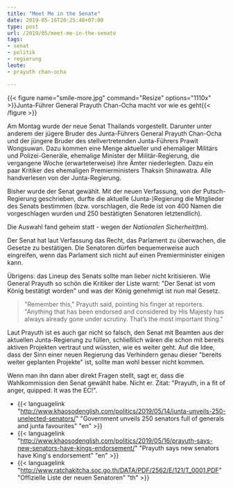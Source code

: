 ```yaml
---
title: "Meet Me in the Senate"
date: 2019-05-16T20:25:48+07:00
type: post
url: /2019/05/meet-me-in-the-senate
tags:
- senat
- politik
- regierung
leute:
- prayuth chan-ocha

---
```


{{< figure name="smile-more.jpg" command="Resize" options="1110x" >}}Junta-Führer General Prayuth Chan-Ocha macht vor wie es geht{{< /figure >}}

Am Montag wurde der neue Senat Thailands vorgestellt. Darunter unter anderem der jügere Bruder des Junta-Führers General Prayuth Chan-Ocha und der jüngere Bruder des stellvertretenden Junta-Führers Prawit Wongsuwan. Dazu kommen eine Menge aktueller und ehemaliger Militärs und Polizei-Generäle, ehemalige Minister der Militär-Regierung, die vergangene Woche (erwarteterweise) ihre Ämter niederlegten. Dazu ein paar Kritiker des ehemaligen Premierministers Thaksin Shinawatra. Alle handverlesen von der Junta-Regierung.

Bisher wurde der Senat gewählt. Mit der neuen Verfassung, von der Putsch-Regierung geschrieben, durfte die aktuelle (Junta-)Regierung die Mitglieder des Senats bestimmen (bzw. vorschlagen, die Rede ist von 400 Namen die vorgeschlagen wurden und 250 bestätigten Senatoren letztendlich).

Die Auswahl fand geheim statt - wegen der _Nationalen Sicherheit_(tm).

Der Senat hat laut Verfassung das Recht, das Parlament zu überwachen, die Gesetze zu bestätigen. Die Senatoren dürfen bequemerweise auch eingreifen, wenn das Parlament sich nicht auf einen Premierminister einigen kann.

Übrigens: das Lineup des Senats sollte man lieber nicht kritisieren. Wie General Prayuth so schön die Kritiker der Liste warnt: "Der Senat ist vom König bestätigt worden" und was der König genehmigt ist nun mal Gesetz.

> "Remember this," Prayuth said, pointing his finger at reporters. "Anything that has been endorsed and considered by His Majesty has always already gone under scrutiny. That’s the most important thing."

Laut Prayuth ist es auch gar nicht so falsch, den Senat mit Beamten aus der aktuellen Junta-Regierung zu füllen, schließlich wären die schon mit bereits aktiven Projekten vertraut und wüssten, wie es weiter geht. Auf die Idee, dass der Sinn einer neuen Regierung das Verhindern genau dieser "bereits weiter geplanten Projekte" ist, sollte man wohl besser nicht kommen.
<!--lint disable write-good-->
Wenn man ihn dann aber direkt Fragen stellt, sagt er, dass die Wahlkommission den Senat gewählt habe. Nicht er. Zitat: "Prayuth, in a fit of anger, quipped: It was the EC!".

-   {{< languagelink "http://www.khaosodenglish.com/politics/2019/05/14/junta-unveils-250-unelected-senators/" "Government unveils 250 senators full of generals and junta favourites" "en" >}}
-   {{< languagelink "http://www.khaosodenglish.com/politics/2019/05/16/prayuth-says-new-senators-have-kings-endorsement/" "Prayuth says new senators have King's endorsement" "en" >}}
-   {{< languagelink "http://www.ratchakitcha.soc.go.th/DATA/PDF/2562/E/121/T_0001.PDF" "Offizielle Liste der neuen Senatoren" "th" >}}



